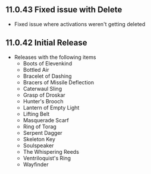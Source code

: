 ## 11.0.43 Fixed issue with Delete
- Fixed issue where activations weren't getting deleted
## 11.0.42 Initial Release
- Releases with the following items
  - Boots of Elevenkind
  - Bottled Air
  - Bracelet of Dashing
  - Bracers of Missile Deflection
  - Caterwaul Sling
  - Grasp of Droskar
  - Hunter's Brooch
  - Lantern of Empty Light
  - Lifting Belt
  - Masquerade Scarf
  - Ring of Torag
  - Serpent Dagger
  - Skeleton Key
  - Soulspeaker
  - The Whispering Reeds
  - Ventriloquist's Ring
  - Wayfinder

